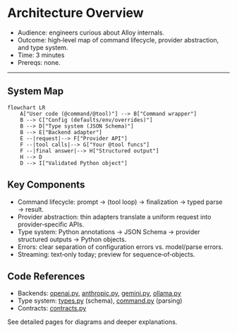# Architecture Overview

- Audience: engineers curious about Alloy internals.
- Outcome: high‑level map of command lifecycle, provider abstraction, and type system.
- Time: 3 minutes
- Prereqs: none.

---

## System Map

```mermaid
flowchart LR
    A["User code (@command/@tool)"] --> B["Command wrapper"]
    B --> C["Config (defaults/env/overrides)"]
    B --> D["Type system (JSON Schema)"]
    B --> E["Backend adapter"]
    E --|request|--> F["Provider API"]
    F --|tool calls|--> G["Your @tool funcs"]
    F --|final answer|--> H["Structured output"]
    H --> D
    D --> I["Validated Python object"]
```

## Key Components

- Command lifecycle: prompt → (tool loop) → finalization → typed parse → result.
- Provider abstraction: thin adapters translate a uniform request into provider‑specific APIs.
- Type system: Python annotations → JSON Schema → provider structured outputs → Python objects.
- Errors: clear separation of configuration errors vs. model/parse errors.
- Streaming: text‑only today; preview for sequence‑of‑objects.

## Code References

- Backends: [openai.py](https://github.com/lydakis/alloy/blob/main/src/alloy/models/openai.py), [anthropic.py](https://github.com/lydakis/alloy/blob/main/src/alloy/models/anthropic.py), [gemini.py](https://github.com/lydakis/alloy/blob/main/src/alloy/models/gemini.py), [ollama.py](https://github.com/lydakis/alloy/blob/main/src/alloy/models/ollama.py)
- Type system: [types.py](https://github.com/lydakis/alloy/blob/main/src/alloy/types.py) (schema), [command.py](https://github.com/lydakis/alloy/blob/main/src/alloy/command.py) (parsing)
- Contracts: [contracts.py](https://github.com/lydakis/alloy/blob/main/src/alloy/contracts.py)

See detailed pages for diagrams and deeper explanations.
